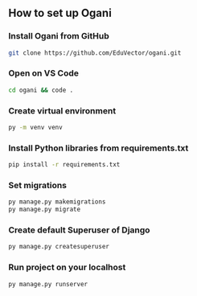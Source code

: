 ## How to set up Ogani

### Install Ogani from GitHub

```bash
git clone https://github.com/EduVector/ogani.git
```

### Open on VS Code

```bash
cd ogani && code .
```

### Create virtual environment

```bash
py -m venv venv
```

### Install Python libraries from requirements.txt

```bash
pip install -r requirements.txt
```

### Set migrations

```bash
py manage.py makemigrations
py manage.py migrate
```

### Create default Superuser of Django

```bash
py manage.py createsuperuser
```

### Run project on your localhost

```bash
py manage.py runserver
```
